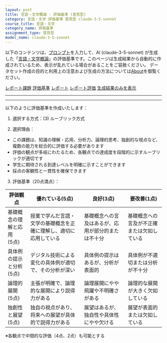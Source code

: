 ```yaml
---
layout: post
title: 言語・文学概論 - 評価基準 (意見型)
category: 言語・文学 評価基準 意見型 claude-3-5-sonnet
course_title: 言語・文学
category_name: 評価基準
assignment_type: 意見型
model_name: claude-3-5-sonnet
---
```


以下のコンテンツは、[プロンプト](https://github.com/takedatoshiyuki/synthetic_assignments/tree/main/generated/言語・文学/claude-3-5-sonnet/prompt_評価基準-意見型.md)を入力して、AI (claude-3-5-sonnet) が生成した「[言語・文学概論](/contents/言語・文学/)」の評価基準です。このページは生成結果から自動的に作成されているため、表示が乱れている場合があることをご容赦ください。
データセット作成の目的と利用上の注意および生成の方法については[About](/About)を御覧ください。

[レポート課題](../レポート課題-意見型)
[評価基準](../評価基準-意見型)
[レポート](../レポート-意見型)
[レポート評価](../レポート評価-意見型)
[生成結果のみを表示](https://github.com/takedatoshiyuki/synthetic_assignments/tree/main/generated/言語・文学/claude-3-5-sonnet/評価基準-意見型.md)
  

***
***
  
以下のように評価基準を作成いたします：

1. 選択する方式：(3) ルーブリック方式

2. 選択理由：
- この課題は、知識の理解・応用、分析力、論理的思考、独創的な視点など、複数の能力を総合的に評価する必要があります
- 評価の観点が多岐にわたるため、各観点での達成度を段階的に示すルーブリックが適切です
- 学生に期待される到達レベルを明確に示すことができます
- 採点の客観性と一貫性を確保できます

3. 評価基準（20点満点）：

| 評価観点 | 優れている(5点) | 良好(3点) | 要改善(1点) |
|----------|----------------|-----------|------------|
| 基礎概念の理解と応用<br>(5点) | 授業で学んだ言語・文学の基礎概念を正確に理解し、適切に応用している | 基礎概念への言及はあるが、応用が部分的または不十分 | 基礎概念への言及が不正確または欠如している |
| 具体例の提示と分析<br>(5点) | デジタル技術による変化の具体例が適切で、その分析が深い | 具体例の提示はあるが、分析が表面的 | 具体例が不適切または分析が不十分 |
| 論理的展開<br>(5点) | 主張が明確で、論理的な展開により説得力がある | 論理展開にやや飛躍や不明確さがある | 論理的な展開が大きく欠如している |
| 独創性と展望<br>(5点) | 独自の視点があり、将来への展望が具体的で説得力がある | 展望はあるが、独自性や具体性にやや欠ける | 展望が表面的または欠如している |

※各観点で中間的な評価（4点、2点）も可能とする
